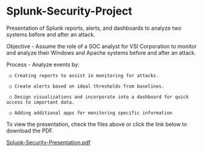 # Splunk-Security-Project
Presentation of Splunk reports, alerts, and dashboards to analyze two systems before and after an attack.

Objective - Assume the role of a SOC analyst for VSI Corporation to monitor and analyze their Windows and Apache systems before and after an attack.

Process - Analyze events by:
     
     ○ Creating reports to assist in monitoring for attacks.
     
     ○ Create alerts based on ideal thresholds from baselines. 
     
     ○ Design visualizations and incorporate into a dashboard for quick access to important data.
    
     ○ Adding additional apps for monitoring specific information



To view the presentation, check the files above or click the link below to download the PDF.

[Splunk-Security-Presentation.pdf](https://github.com/dsylvest/Splunk-Security-Project/files/11115240/Splunk-Security-Presentation.pdf)
